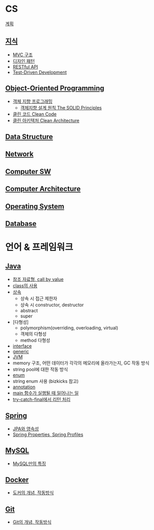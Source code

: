 # CS

[계획](./plan.md)

## [지식]()
 - [MVC 구조]()
 - [디자인 패턴]()
 - [RESTful API]()
 - [Test-Driven Development]()

## [Object-Oriented Programming](https://hyelie.tistory.com/category/CS/OOP)
 - [객체 지향 프로그래밍](https://hyelie.tistory.com/entry/%EA%B0%9D%EC%B2%B4%EC%A7%80%ED%96%A5-%ED%94%84%EB%A1%9C%EA%B7%B8%EB%9E%98%EB%B0%8D-Object-Oriented-Programming)
    - [객체지향 설계 원칙 The SOLID Principles]()
 - [클린 코드 Clean Code]()
 - [클린 아키텍처 Clean Architecture]()

## [Data Structure]()

## [Network]()

## [Computer SW]()

## [Computer Architecture]()

## [Operating System]()

## [Database]()

# 언어 & 프레임워크

## [Java]()
 
 - [참조 자료형, call by value](https://hyelie.tistory.com/entry/Data-types-String-constant-pool-Call-by-value)
 - [class의 사용](https://hyelie.tistory.com/entry/Java-Class)
 - [상속]()
   - 상속 시 접근 제한자
   - 상속 시 constructor, destructor
   - abstract
   - super 
 - [다형성]
   - polymorphism(overriding, overloading, virtual)
   - 객체의 다형성
   - method 다형성
 - [interface]()
 - [generic]()
 - [JVM]()
  - memory 구조, 어떤 데이터가 각각의 메모리에 올라가는지, GC 작동 방식
  - string pool에 대한 작동 방식
 - [enum]()
  - string enum 사용 (bizkicks 참고)
 - [annotation]()
 - [main 함수가 실행될 때 일어나는 일]()
 - [try-catch-final에서 리턴 처리]()

## [Spring]()
 - [JPA와 영속성]()
 - [Spring Properties, Spring Profiles]()

## [MySQL]()
 - [MySQL만의 특징]()

## [Docker]()
 - [도커의 개념, 작동방식]()

## [Git]()
 - [Git의 개념, 작동방식]()
    
</br>
